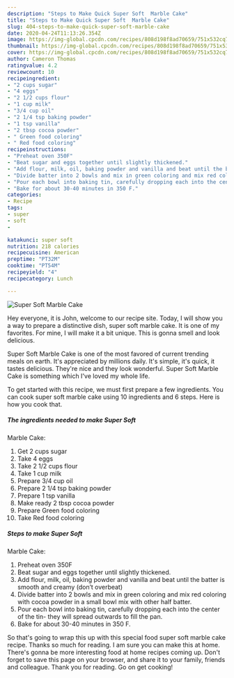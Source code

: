 ```yaml
---
description: "Steps to Make Quick Super Soft  Marble Cake"
title: "Steps to Make Quick Super Soft  Marble Cake"
slug: 404-steps-to-make-quick-super-soft-marble-cake
date: 2020-04-24T11:13:26.354Z
image: https://img-global.cpcdn.com/recipes/808d198f8ad70659/751x532cq70/super-soft-marble-cake-recipe-main-photo.jpg
thumbnail: https://img-global.cpcdn.com/recipes/808d198f8ad70659/751x532cq70/super-soft-marble-cake-recipe-main-photo.jpg
cover: https://img-global.cpcdn.com/recipes/808d198f8ad70659/751x532cq70/super-soft-marble-cake-recipe-main-photo.jpg
author: Cameron Thomas
ratingvalue: 4.2
reviewcount: 10
recipeingredient:
- "2 cups sugar"
- "4 eggs"
- "2 1/2 cups flour"
- "1 cup milk"
- "3/4 cup oil"
- "2 1/4 tsp baking powder"
- "1 tsp vanilla"
- "2 tbsp cocoa powder"
- " Green food coloring"
- " Red food coloring"
recipeinstructions:
- "Preheat oven 350F"
- "Beat sugar and eggs together until slightly thickened."
- "Add flour, milk, oil, baking powder and vanilla and beat until the batter is smooth and creamy (don’t overbeat)"
- "Divide batter into 2 bowls and mix in green coloring and mix red coloring with cocoa powder in a small bowl mix with other half batter."
- "Pour each bowl into baking tin, carefully dropping each into the center of the tin- they will spread outwards to fill the pan."
- "Bake for about 30-40 minutes in 350 F."
categories:
- Recipe
tags:
- super
- soft
- 

katakunci: super soft  
nutrition: 218 calories
recipecuisine: American
preptime: "PT32M"
cooktime: "PT54M"
recipeyield: "4"
recipecategory: Lunch

---
```



![Super Soft 
Marble Cake](https://img-global.cpcdn.com/recipes/808d198f8ad70659/751x532cq70/super-soft-marble-cake-recipe-main-photo.jpg)

Hey everyone, it is John, welcome to our recipe site. Today, I will show you a way to prepare a distinctive dish, super soft 
marble cake. It is one of my favorites. For mine, I will make it a bit unique. This is gonna smell and look delicious.

Super Soft 
Marble Cake is one of the most favored of current trending meals on earth. It's appreciated by millions daily. It's simple, it's quick, it tastes delicious. They're nice and they look wonderful. Super Soft 
Marble Cake is something which I've loved my whole life.




To get started with this recipe, we must first prepare a few ingredients. You can cook super soft 
marble cake using 10 ingredients and 6 steps. Here is how you cook that.

<!--inarticleads1-->

##### The ingredients needed to make Super Soft 
Marble Cake:

1. Get 2 cups sugar
1. Take 4 eggs
1. Take 2 1/2 cups flour
1. Take 1 cup milk
1. Prepare 3/4 cup oil
1. Prepare 2 1/4 tsp baking powder
1. Prepare 1 tsp vanilla
1. Make ready 2 tbsp cocoa powder
1. Prepare  Green food coloring
1. Take  Red food coloring




<!--inarticleads2-->

##### Steps to make Super Soft 
Marble Cake:

1. Preheat oven 350F
1. Beat sugar and eggs together until slightly thickened.
1. Add flour, milk, oil, baking powder and vanilla and beat until the batter is smooth and creamy (don’t overbeat)
1. Divide batter into 2 bowls and mix in green coloring and mix red coloring with cocoa powder in a small bowl mix with other half batter.
1. Pour each bowl into baking tin, carefully dropping each into the center of the tin- they will spread outwards to fill the pan.
1. Bake for about 30-40 minutes in 350 F.




So that's going to wrap this up with this special food super soft 
marble cake recipe. Thanks so much for reading. I am sure you can make this at home. There's gonna be more interesting food at home recipes coming up. Don't forget to save this page on your browser, and share it to your family, friends and colleague. Thank you for reading. Go on get cooking!
